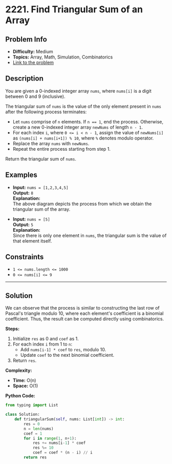 # 2221. Find Triangular Sum of an Array

## Problem Info

- **Difficulty:** Medium
- **Topics:** Array, Math, Simulation, Combinatorics
- [Link to the problem](https://leetcode.com/problems/find-triangular-sum-of-an-array/)

## Description

You are given a 0-indexed integer array `nums`, where `nums[i]` is a digit between 0 and 9 (inclusive).

The triangular sum of `nums` is the value of the only element present in `nums` after the following process terminates:

- Let `nums` comprise of `n` elements. If `n == 1`, end the process. Otherwise, create a new 0-indexed integer array `newNums` of length `n - 1`.
- For each index `i`, where `0 <= i < n - 1`, assign the value of `newNums[i]` as `(nums[i] + nums[i+1]) % 10`, where `%` denotes modulo operator.
- Replace the array `nums` with `newNums`.
- Repeat the entire process starting from step 1.

Return the triangular sum of `nums`.

## Examples

- **Input:** `nums = [1,2,3,4,5]`  
  **Output:** `8`  
  **Explanation:**  
  The above diagram depicts the process from which we obtain the triangular sum of the array.

- **Input:** `nums = [5]`  
  **Output:** `5`  
  **Explanation:**  
  Since there is only one element in `nums`, the triangular sum is the value of that element itself.

## Constraints

- `1 <= nums.length <= 1000`
- `0 <= nums[i] <= 9`

---

## Solution

We can observe that the process is similar to constructing the last row of Pascal's triangle modulo 10, where each element's coefficient is a binomial coefficient. Thus, the result can be computed directly using combinatorics.

**Steps:**

1. Initialize `res` as 0 and `coef` as 1.
2. For each index `i` from 1 to `n`:
   - Add `nums[i-1] * coef` to `res`, modulo 10.
   - Update `coef` to the next binomial coefficient.
3. Return `res`.

**Complexity:**

- **Time:** O(n)
- **Space:** O(1)

**Python Code:**

```python
from typing import List

class Solution:
    def triangularSum(self, nums: List[int]) -> int:
        res = 0
        n = len(nums)
        coef = 1
        for i in range(1, n+1):
            res += nums[i-1] * coef
            res %= 10
            coef = coef * (n - i) // i
        return res
```
